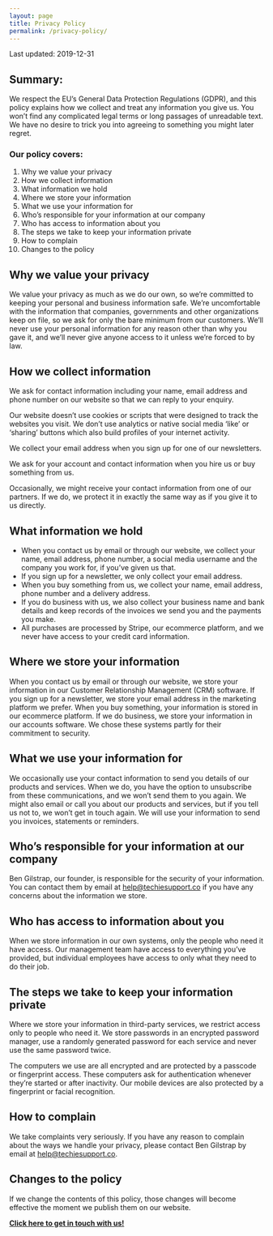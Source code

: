 ```yaml
---
layout: page
title: Privacy Policy
permalink: /privacy-policy/
---
```


Last updated:  2019-12-31

## Summary:

We respect the EU’s General Data Protection Regulations (GDPR), and this policy explains how we collect and treat any information you give us.  You won’t find any complicated legal terms or long passages of unreadable text.  We have no desire to trick you into agreeing to something you might later regret.

### Our policy covers:

1.  Why we value your privacy
2.  How we collect information
3.  What information we hold
4.  Where we store your information
5.  What we use your information for
6.  Who’s responsible for your information at our company
7.  Who has access to information about you
8.  The steps we take to keep your information private
9.  How to complain
10.  Changes to the policy

## Why we value your privacy

We value your privacy as much as we do our own, so we’re committed to keeping your personal and business information safe.  We’re uncomfortable with the information that companies, governments and other organizations keep on file, so we ask for only the bare minimum from our customers.  We’ll never use your personal information for any reason other than why you gave it, and we’ll never give anyone access to it unless we’re forced to by law.

## How we collect information

We ask for contact information including your name, email address and phone number on our website so that we can reply to your enquiry.

Our website doesn’t use cookies or scripts that were designed to track the websites you visit.  We don’t use analytics or native social media ‘like’ or ‘sharing’ buttons which also build profiles of your internet activity.

We collect your email address when you sign up for one of our newsletters.

We ask for your account and contact information when you hire us or buy something from us.

Occasionally, we might receive your contact information from one of our partners.  If we do, we protect it in exactly the same way as if you give it to us directly.

## What information we hold

* When you contact us by email or through our website, we collect your name, email address, phone number, a social media username and the company you work for, if you’ve given us that.
* If you sign up for a newsletter, we only collect your email address.
* When you buy something from us, we collect your name, email address, phone number and a delivery address.
* If you do business with us, we also collect your business name and bank details and keep records of the invoices we send you and the payments you make.
* All purchases are processed by Stripe, our ecommerce platform, and we never have access to your credit card information.

## Where we store your information

When you contact us by email or through our website, we store your information in our Customer Relationship Management (CRM) software.  If you sign up for a newsletter, we store your email address in the marketing platform we prefer.  When you buy something, your information is stored in our ecommerce platform.  If we do business, we store your information in our accounts software.  We chose these systems partly for their commitment to security.

## What we use your information for

We occasionally use your contact information to send you details of our products and services.  When we do, you have the option to unsubscribe from these communications, and we won’t send them to you again.  We might also email or call you about our products and services, but if you tell us not to, we won’t get in touch again.  We will use your information to send you invoices, statements or reminders.

## Who’s responsible for your information at our company

Ben Gilstrap, our founder, is responsible for the security of your information.  You can contact them by email at help@techiesupport.co if you have any concerns about the information we store.

## Who has access to information about you

When we store information in our own systems, only the people who need it have access.  Our management team have access to everything you’ve provided, but individual employees have access to only what they need to do their job.

## The steps we take to keep your information private

Where we store your information in third-party services, we restrict access only to people who need it.  We store passwords in an encrypted password manager, use a randomly generated password for each service and never use the same password twice.

The computers we use are all encrypted and are protected by a passcode or fingerprint access.  These computers ask for authentication whenever they’re started or after inactivity.  Our mobile devices are also protected by a fingerprint or facial recognition.

## How to complain

We take complaints very seriously.  If you have any reason to complain about the ways we handle your privacy, please contact Ben Gilstrap by email at help@techiesupport.co.

## Changes to the policy

If we change the contents of this policy, those changes will become effective the moment we publish them on our website.

**<a href="mailto:help@techiesupport.co">Click here to get in touch with us!</a>**